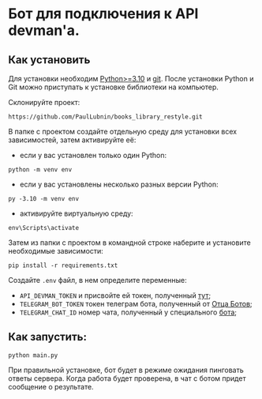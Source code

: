 # Бот для подключения к API devman'а.

## Как установить
Для установки необходим [Python>=3.10](https://www.python.org/downloads/) и [git](https://git-scm.com/downloads).
После установки Python и Git можно приступать к установке библиотеки на компьютер.

Склонируйте проект:
```
https://github.com/PaulLubnin/books_library_restyle.git
```
В папке с проектом создайте отдельную среду для установки всех зависимостей, затем активируйте её:

- если у вас установлен только один Python:
```
python -m venv env
```
- если у вас установлены несколько разных версии Python:
```
py -3.10 -m venv env
```
- активируйте виртуальную среду:
```
env\Scripts\activate
```
Затем из папки с проектом в командной строке наберите и установите необходимые зависимости:
```
pip install -r requirements.txt
```

Создайте `.env` файл, в нем определите переменные:
- `API_DEVMAN_TOKEN` и присвойте ей токен, полученный [тут](https://dvmn.org/api/docs/);
- `TELEGRAM_BOT_TOKEN` токен телеграм бота, полученный от [Отца Ботов](https://telegram.me/BotFather);
- `TELEGRAM_CHAT_ID` номер чата, полученный у специального [бота](https://telegram.me/userinfobot);

## Как запустить:
```
python main.py
```
При правильной установке, бот будет в режиме ожидания пинговать ответы сервера.
Когда работа будет проверена, в чат с ботом придет сообщение о результате.